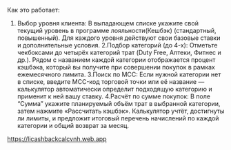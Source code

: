 Как это работает:
1.  Выбор уровня клиента:
В выпадающем списке укажите свой текущий уровень в программе лояльности(Кешбэк) (стандартный, повышенный). Для каждого уровня действуют свои базовые ставки и дополнительные условия.
2.Подбор категорий (до 4-х):
Отметьте чекбоксами до четырёх категорий трат (Duty Free, Аптеки, Фитнес и др.). Рядом с названием каждой категории отображается процент кэшбэка, который вы получите при совершении покупок в рамках ежемесячного лимита.
3.Поиск по MCC:
Если нужной категории нет в списке, введите MCC-код торговой точки или её название — калькулятор автоматически определит подходящую категорию и применит к ней вашу ставку.
4.Расчёт по сумме покупок: 
В поле “Сумма” укажите планируемый объём трат в выбранной категории, затем нажмите «Рассчитать кэшбэк». Калькулятор учтёт, достигнуты ли лимиты, и предложит итоговый перечень начислений по каждой категории и общий возврат за месяц.

https://licashbackcalcvnh.web.app
